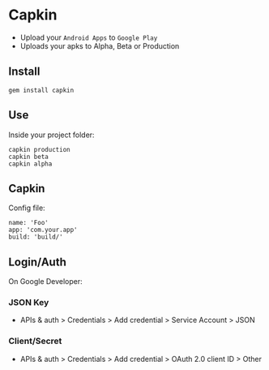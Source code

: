 Capkin
======


* Upload your `Android Apps`  to `Google Play`
* Uploads your apks to Alpha, Beta or Production


## Install


    gem install capkin

## Use

Inside your project folder:


```
capkin production
capkin beta
capkin alpha
```


## Capkin

Config file:

```
name: 'Foo'
app: 'com.your.app'
build: 'build/'
```


## Login/Auth

On Google Developer:

### JSON Key

* APIs & auth > Credentials > Add credential > Service Account > JSON



### Client/Secret

* APIs & auth > Credentials > Add credential > OAuth 2.0 client ID > Other
